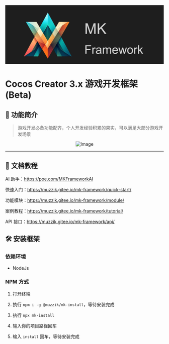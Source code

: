 <!-- <div style="text-align:center">
    <img src="https://gitee.com/muzzik/MKFramework/raw/main/home/logo.png" alt="Image" />
</div> -->

<div style="text-align:left">
    <img src="./home/logo.png" alt="Image" />
</div>

# Cocos Creator 3.x 游戏开发框架 (Beta)

## 📣 功能简介

> 游戏开发必备功能配齐，个人开发经验积累的果实，可以满足大部分游戏开发场景

<div style="text-align:center">
    <img src="https://gitee.com/muzzik/MKFramework/raw/main/home/功能简介.png" alt="Image" />
</div>

---

## 📗 文档教程

AI 助手：https://poe.com/MKFrameworkAI

快速入门：https://muzzik.gitee.io/mk-framework/quick-start/

功能模块：https://muzzik.gitee.io/mk-framework/module/

案例教程：https://muzzik.gitee.io/mk-framework/tutorial/

API 接口：https://muzzik.gitee.io/mk-framework/api/

## 🛠️ 安装框架

### 依赖环境
- NodeJs

### NPM 方式
1. 打开终端

1. 执行 `npm i -g @muzzik/mk-install`，等待安装完成
1. 执行 `npx mk-install`
1. 输入你的项目路径回车
1. 输入 `install` 回车，等待安装完成
